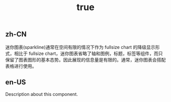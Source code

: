 ﻿---
order: 0
title:
  zh-CN: 迷你图
  en-US: Sparkline
---

## zh-CN

迷你图表(sparkline)通常在空间有限的情况下作为 fullsize chart 的降级显示形式，相比于 fullsize chart，迷你图表省略了轴和图例，标题，标签等组件，而只保留了图表图形的基本态势。因此展现的信息量是有限的。通常，迷你图表会搭配表格进行使用。

## en-US

Description about this component.